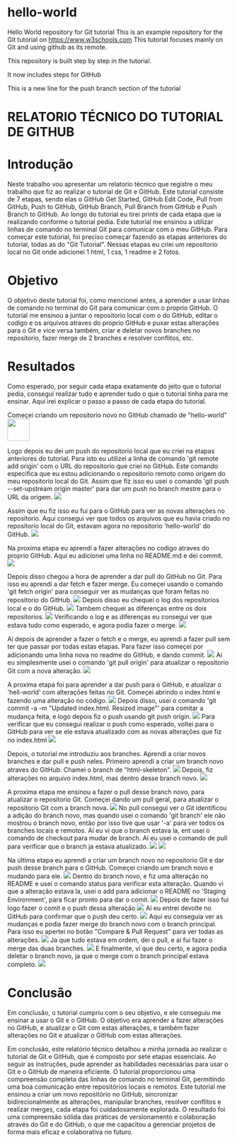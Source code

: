 # hello-world
Hello World repository for Git tutorial
This is an example repository for the Git tutorial on https://www.w3schools.com
This tutorial focuses mainly on Git and using github as its remote.

This repository is built step by step in the tutorial.

It now includes steps for GitHub

This is a new line for the push branch section of the tutorial

# RELATORIO TÉCNICO DO TUTORIAL DE GITHUB

# Introdução
Neste trabalho vou apresentar um relatorio técnico que registre o meu trabalho que fiz ao realizar o tutorial de Git e GitHub. Este tutorial consiste de 7 etapas, sendo elas o GitHub Get Started, GitHub Edit Code, Pull from GitHub, Push to GitHub, GitHub Branch, Pull Branch from GitHub e Push Branch to GitHub. Ao longo do tutorial eu tirei prints de cada etapa que ia realizando conforme o tutorial pedia. Este tutorial me ensinou a utilizar linhas de comando no terminal Git para comunicar com o meu GitHub. Para começar este tutorial, foi preciso começar fazendo as etapas anteriores do tutorial, todas as do "Git Tutorial". Nessas etapas eu criei um repositorio local no Git onde adicionei 1 html, 1 css, 1 readme e 2 fotos. 

# Objetivo
O objetivo deste tutorial foi, como mencionei antes, a aprender a usar linhas de comando no terminal do Git para comunicar com o proprio GitHub. O tutorial me ensinou a juntar o repositorio local com o do GitHub, editar o codigo e os arquivos atraves do proprio GitHub e puxar estas alterações para o Git e vice versa também, criar e deletar novos branches no repositorio, fazer merge de 2 branches e resolver conflitos, etc.

# Resultados
Como esperado, por seguir cada etapa exatamente do jeito que o tutorial pedia, consegui realizar tudo e aprender tudo o que o tutorial tinha para me ensinar. Aqui irei explicar o passo a passo de cada etapa do tutorial.

Começei criando um repositorio novo no GitHub chamado de "hello-world"
<img src="images_pond/getstarted/gs1.png" width=50>

Logo depois eu dei um push do repositorio local que eu criei na etapas anteriores do tutorial. Para isto eu utilizei a linha de comando 'git remote add origin' com o URL do repositorio que criei no GitHub. Este comando especifica que eu estou adicionando o repositorio remoto como origem do meu repositorio local do Git. Assim que fiz isso eu usei o comando 'git push --set-upstream origin master' para dar um push no branch mestre para o URL da origem.
<img src="images_pond/getstarted/gs2.png">

Assim que eu fiz isso eu fui para o GitHub para ver as novas alterações no repositorio. Aqui consegui ver que todos os arquivos que eu havia criado no repositorio local do Git, estavam agora no repositorio 'hello-world' do GitHub. 
<img src="images_pond/getstarted/gs3.png">

Na proxima etapa eu aprendí a fazer alterações no codigo atraves do proprio GitHub. Aqui eu adicionei uma linha no README.md e dei commit.
<img src="images_pond/editcode/ec1.png">

Depois disso chegou a hora de aprender a dar pull do GitHub no Git. Para isso eu aprendí a dar fetch e fazer merge. 
Eu começei usando o comando 'git fetch origin' para conseguir ver as mudanças que foram feitas no repositorio do GitHub.
<img src="images_pond/pull/pull1.png">
Depois disso eu chequei o log dos repositorios local e o do GitHub.
<img src="images_pond/pull/pull2.png">
Tambem chequei as diferenças entre os dois repositorios.
<img src="images_pond/pull/pull3.png">
Verificando o log e as diferenças eu consegui ver que estava tudo como esperado, e agora podia fazer o merge.
<img src="images_pond/pull/pull4.png">

Aí depois de aprender a fazer o fetch e o merge, eu aprendí a fazer pull sem ter que passar por todas estas etapas. 
Para fazer isso começei por adicionando uma linha nova no readme do GitHub, e dando commit.
<img src="images_pond/pull/pull5.png">
Aí eu simplesmente usei o comando 'git pull origin' para atualizar o repositorio Git com a nova alteração.
<img src="images_pond/pull/pull6.png">

A proxima etapa foi para aprender a dar push para o GitHub, e atualizar o 'hell-world' com alterações feitas no Git. 
Começei abrindo o index.html e fazendo uma alteração no código. 
<img src="images_pond/push/push1.png">
Depois disso, usei o comando 'git commit -a -m "Updated index.html. Resized image"' para comitar a mudança feita, e logo depois fiz o push usando git push origin.
<img src="images_pond/push/push2.png">
Para verificar que eu consegui realizar o push como esperado, voltei para o GitHub para ver se ele estava atualizado com as novas alterações que fiz no index.html
<img src="images_pond/push/push3.png">

Depois, o tutorial me introduziu aos branches. Aprendí a criar novos branches e dar pull e push neles.
Primeiro aprendí a criar um branch novo atraves do GitHub. Chamei o branch de "html-skeleton".
<img src="images_pond/branch/b1.png">
Depois, fiz alterações no arquivo index.html, mas dentro desse branch novo. 
<img src="images_pond/branch/b2.png">

A proxima etapa me ensinou a fazer o pull desse branch novo, para atualizar o repositorio Git. 
Começei dando um pull geral, para atualizar o repositorio Git com a branch nova.
<img src="images_pond/pullbranch/pb1.png">
No pull consegui ver o Git identificou a adição do branch novo, mas quando usei o comando 'git branch' ele não mostrou o branch novo, então por isso tive que usar '-a' para ver todos os branches locais e remotos. Aí eu vi que o branch estava la, ent usei o comando de checkout para mudar de branch. Aí eu usei o comando de pull para verificar que o branch ja estava atualizado.
<img src="images_pond/pullbranch/pb2.png">
<img src="images_pond/pullbranch/pb3.png">

Na última etapa eu aprendi a criar um branch novo no repositorio Git e dar push desse branch para o GitHub.
Começei criando um branch novo e mudando para ele.
<img src="images_pond/pushbranch/pub1.png">
Dentro do branch novo, e fiz uma alteração no README e usei o comando status para verificar esta alteração. Quando vi que a alteração estava la, usei o add para adicionar o README no 'Staging Environment', para ficar pronto para dar o comit. 
<img src="images_pond/pushbranch/pub2.png">
Depois de fazer isso fui logo fazer o comit e o push dessa alteração
<img src="images_pond/pushbranch/pub3.png">
Aí eu entrei devolte no GitHub para confirmar que o push deu certo. 
<img src="images_pond/pushbranch/pub4.png">
Aqui eu conseguia ver as mudanças e podia fazer merge do branch novo com o branch principal. Para isso eu apertei no botão "Compare & Pull Request" para ver todas as alterações.
<img src="images_pond/pushbranch/pub5.png">
Ja que tudo estava em ordem, dei o pull, e aí fui fazer o merge das duas branches.
<img src="images_pond/pushbranch/pub6.png">
E finalmente, vi que deu certo, e agora podia deletar o branch novo, ja que o merge com o branch principal estava completo.
<img src="images_pond/pushbranch/pub7.png">

# Conclusão
Em conclusão, o tutorial cumpriu com o seu objetivo, e ele conseguiu me ensinar a usar o Git e o GitHub. O objetivo era aprender a fazer alterações no GitHub, e atualizar o Git com estas alterações, e também fazer alterações no Git e atualizar o GitHub com estas alterações.

Em conclusão, este relatório técnico detalhou a minha jornada ao realizar o tutorial de Git e GitHub, que é composto por sete etapas essenciais. Ao seguir as instruções, pude aprender as habilidades necessárias para usar o Git e o GitHub de maneira eficiente. O tutorial proporcionou uma compreensão completa das linhas de comando no terminal Git, permitindo uma boa comunicação entre repositórios locais e remotos. Este tutorial me ensinou a criar um novo repositório no GitHub, sincronizar bidirecionalmente as alterações, manipular branches, resolver conflitos e realizar merges, cada etapa foi cuidadosamente explorada. O resultado foi uma compreensão sólida das práticas de versionamento e colaboração através do Git e do GitHub, o que me capacitou a gerenciar projetos de forma mais eficaz e colaborativa no futuro.
